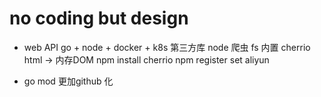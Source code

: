 # no coding but design


- web API
  go  + node + docker + k8s
  第三方库
  node 爬虫
  fs 内置 cherrio html -> 内存DOM
  npm install cherrio
  npm register set aliyun


- go mod 更加github 化